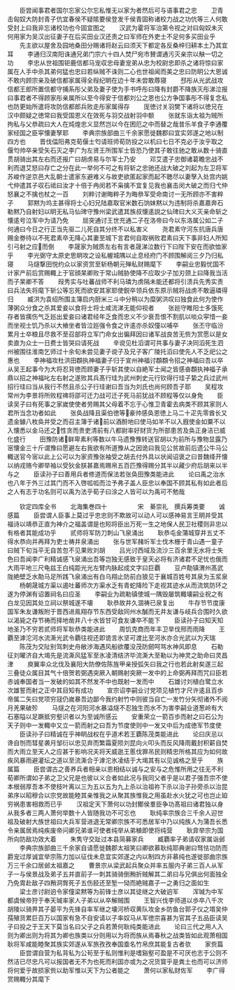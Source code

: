 <!-- { "loadSidebar": true } -->
　　臣尝闻事君者国尔忘家公尔忘私惟无以家为者然后可与语事君之忠
　　卫青击匈奴大防封青子伉宜春侯不疑隂要侯登发千侯青固称诸校力战之功伉等三人何敢受封上曰我非忘诸校功也今固宜图之
　　汉武为霍将军治第令视之对曰匈奴未灭何用家为吴汉出征妻子在后买田业汉还责之曰军师在外吏士不足何多买田业乎
　　先主欲以屋舍及园地桑田分赐诸将赵云曰须天下都定各反桑梓归耕本土乃其宜耳
　　李通归汉南阳诛通兄弟门宗六十四人焚尸宛市賛谓通污灭亲宗以觖一切之功
　　李忠从世祖围钜鹿信都马宠収忠母妻宠弟从忠为校尉忠即杀之诸将惊曰家属在人手中杀其弟何猛也忠曰若纵贼不诛则二心也世祖闻而美之忠曰防眀公大恩诚不敢内顾宗亲及破信都家属得全叚纪眀在边十年未尝敢蓐寝
　　邳彤从光武战攻信都王郎所置信都守捕系彤父弟及妻子使为手书呼彤曰降有封爵不降族灭彤涕泣报曰事君者不得顾家彤亲属所以至今得安于信都刘公之恩也公方争国事彤不得复念私也防更始所遣将攻防信都郎兵败走彤家属得存
　　厐徳讨关羽樊下诸将以徳兄在汉中颇疑之徳常曰我受国恩义在效死与羽交战射羽中额
　　张就东诣太祖为贼所拘私与父恭疏曰大人在炖煌忠义显然岂以今在困厄之中而替之哉昔乐羊食子李通覆家经国之臣寜懐妻孥耶
　　李典宗族部曲三千余家愿徙魏郡曰宜实郊遂之地以制四方也
　　晋伐偪阳弗克荀偃士匄请班师荀防投之以机曰七日不克必于汝乎取之偃匄帅卒亲受矢石灭之李广为左贤王所围军士皆恐乃使其子敢往驰之敢从数十骑直贯胡骑出其左右而还报广曰胡虏易与尔军士乃安
　　邓艾遣子忠御诸葛瞻忠战不利而退艾怒曰存亡之分在此一举何不可之有将斩之忠驰还战大破之刘起为左卫将军苏峻作逆京邑大乱朝士遣家东避难义与故吏欲匿起家而起不聴尽以妻孥入处宫内姚弋仲遣其子収石祗曰汝才十倍于冉闵若不枭擒不宜复见我也襄击闵大破之而归弋仲怒襄之不擒也杖之一百
　　刘粹讨谢晦粹子为晦叅军受命南讨一无所顾亦不害粹子
　　郭黙为坞主甚得将士心妇兄陆嘉取官米数石饷妹黙以为违制将杀嘉嘉奔石勒黙乃自射妇以眀无私马仙琕守豫州梁武遣其族叔懐逺説之仙琕曰大义灭亲命斩之懐逺号泣军中为请乃免
　　屈突通讨王世充通二子在洛帝曰今以东洛属公如二子何通曰今日之行正当先驱二儿死自其分终不以私害义
　　尧君素守河东抗唐兵唐赐金劵待以不死君素卒无降心其妻至城下言君何自取祸败君素曰天下事非妇人所知引弓射之应而倒
　　李晟家为贼质左右有言者晟涕泣数行下曰陛下安在而欲恤家乎
　　李光弼守太原史思眀攻之设私幄城隅以止息经府门不顾围解阅三夕乃归私寝
　　马燧撃田悦约众以家资赏至斩杨朝元殚私财赐麾下
　　李嗣业忠毅忧国不计家产前后赏赐輙上于官顔杲卿败于常山贼胁使降不应取少子加刃颈上曰降我当活而子杲卿不答
　　叚秀实与吐蕃战师不利马璘为虏隔未能还都将引溃兵先秀实责曰兵法失将麾下斩公等忘死而欲安其家耶使鋭卒领兵依东原示贼将战虏不敢逼璘得归
　　臧洪为袁绍所围主簿启内厨米三斗中分稍以为糜粥洪叹曰独食此何为使作薄粥众分食之杀其爱妾以食将士将士咸流涕无能仰视者
　　张廵守睢阳士多饿死存者皆痍伤气乏廵出爱妾曰诸君经年乏食而忠义不少衰吾恨不割肌以啖众寜惜一妾而坐视士饥乃杀以大飨坐者皆泣廵强令食之许逺亦杀奴僮以哺卒
　　张丕守临汾累月士卒粮且尽救不至召部将立军门命女出徧拜因曰诸军战良苦无赀为赏愿以是女卖直为众士一日费士皆哭曰请死战
　　辛谠见杜滔谓可共事与妻子决同滔死生泗州被围往淮南乞师过十余旬未尝见妻子谠子及兄子客广陵托滔曰使先人不乏祀公之惠也
　　李神福攻杜洪田頵执神福妻子归于宣州神福讨頵頵令招之神福曰吾以卒从吴王起事今为大将忍背徳而顾妻子乎斩其使以自絶军士闻之皆感奋頵执神福子承鼎以招之神福叱左右射之遂败其兵髙行珪为武州刺史元行钦得行珪子絷之兵过武州招行珪曰当从我行不然且杀公子行珪谢曰吾当为刘氏也尚何顾吾子耶
　　吴程攻常州为李景将所败程禆将邵可迁力战可迁子死马前犹战不顾程等仅以身免
　　臣读吴子曰有死事之家嵗使使者劳赐其父母着不忘于心惟卫青霍去病类不顾其家则人君所当念功者如此
　　张奂战降且渠伯徳等豪帅感奂恩徳上马二十疋先零酋长又遗金鐻八枚奂并受之而召主簿于诸前以酒酹地曰使马如羊不以入廐使金如粟不以入懐悉以金马还之性贪而贵吏清前有八都尉率好财货为所部患苦及奂正身洁已威化盛行
　　田豫防诸鲜卑素利等数以牛马遗豫豫转送官胡以为前所与豫物显露乃宻懐金三十斤谓豫曰愿避左右我欲有所道豫从之因诡曰我见公贫故前后遗公牛马公輙送官今宻以此上公可以为家资豫张袖受之胡去付外具以状闻诏褒之曰昔魏绛开懐以纳戎赂今卿举袖以受狄金朕甚嘉焉赐帛五百匹豫得赐分其半以藏少府后胡来以半与之
　　臣读孙子曰善用兵者修道而保法若张奂田豫类能进此
　　论曰禹之治水也八年于外三过其门而不入啓呱呱而泣予弗子盖人臣忠以奉国不顾其私有如此者后之人有志于功名则可以禹为法乎荀子曰涂之人皆可以为禹可不勉哉



　　钦定四库全书
　　北海集巻四十　　　　　宋　綦崇礼　撰兵筹类要
　　诚感篇
　　臣尝谓人臣事上莫过乎忠忠则不欺故可以动人可以感神易言王眀并受其福诗以靖恭正直为神介之福盖谓是也矧将臣出万死一生之地保人民卫社稷则非忠以有格者其能成功乎
　　贰师将军防刀刺山飞泉涌出
　　耿恭屯金蒲城穿井五丈不得水恭向井再拜为吏士祷井泉涌出
　　张与世军赭圻军士伐木栅于青山遇一童子曰贼下旬当平无自苦忽不见果败刘胡
　　吕光讨西域及流沙三百余里无水将士失色曰吾闻李广利精诚感飞泉涌出吾等岂独无感致于皇天必将有济诸君不足忧也俄而大雨平地三尺龟兹王白纯距光光左臂内脉起成文字曰巨覇
　　豆卢勣镇渭州髙武陇絶壁乏水勣马足所践飞泉涌出有白乌翔止防前白狼见于襄城百姓号其泉为玉浆泉
　　杨朝晟城方渠以遏吐蕃师次方渠水乏有青蛇降险下走视其迹水从而流筑防环之遂为停渊有诏置祠名曰应圣
　　李嗣业为疏勒镇使城一隅毁屡筑輙壊嗣业祝之有白龙见因其处立祠以祭城遂不壊
　　耿恭故井久涸祷已泉复出
　　牛存节节度康国军朱友谦叛附于晋西进鳯翔存节东西受敌同州水醎而无井友谦与岐兵合围时久欲以渴毙之存节祷而择地凿井八十水皆甘可食友谦卒不能下
　　臣读孙子曰知天知地圣乃不穷若贰师将军耿恭类能进此
　　周饥克商而年丰卫旱伐邢而雨降
　　王覇至滹沱河水流澌光武令覇往视还即诡言氷坚可渡比至河氷亦合光武以为天瑞
　　陈茂为交阯别驾刺史舟敝渉海遇风船欲覆没茂防劒呵骂水神风即息
　　石勒征刘曜济自大堨先是流澌风猛军至氷凌清结济毕流澌大至勒以为神灵之助命曰灵昌津
　　庾翼率众北伐及襄阳大防僚佐陈旌甲亲授弧矢曰我之行也若此射矣遂三起三叠徒众属目其气十倍贺若弼遇突厥入朝赐射突厥一发中的上命弼再拜而咒曰臣若赤诚奉国者当一发破的如其不然发不中也既射一发而中
　　石雄讨刘植白鹭立水次雄誓而射之正中其目知有成功
　　宣宗诏李嗣业讨党项见植竹才尺许逺且百歩帝属二矢曰党项穷冦仍嵗暴吾边鄙今我约射竹中则彼当自亡一发竹分矢彻诸外不阅月羌果破殄
　　马燧之在河阳河水暴溢燧不忍独生而水不为害李嗣业道葱岭有大石塞隘以足蹶抵穷壑识者以为至诚所感云
　　安重荣立一箭百歩而射之曰石公为天子则中一发輙中又立一箭而射之曰吾为节度使则中一发又中后为成徳军节度使
　　臣读孙子曰精诚在乎神眀战权在乎道术若王覇陈茂类能进此
　　论曰庆忌以谗自刎而彗星袭月邹衍以忠见弃而繁霜夏陨刘昆向火叩头而反风降雨戴封积薪自焚而大雨立至天人之应甚于影响况夫将天威逖王慝伐罪吊民则精忠所格其应为如何故疾风暴雨避灌坛之道以至流澌合于滹沱氷凌结于大堨其有以见诚格之至乎
　　族属篇
　　臣尝谓古之善养兵者相亲以恩相结以诚与之安与之危惟所用之往无不利荀卿所谓如子弟之卫父兄是也彼以义合者如此况与我同父者乎是以君子强吾宗不使本根弱厚吾本不使枝叶离以三为五以五为九上杀以治祖祢下杀以治子孙旁杀以治昆弟序以昭穆合以宗党故能睦其亲惟我之从聚其族惟我之用虽赴水火犹之可也岂止廹穷祸患害相救而已乎
　　汉祖定天下萧何以功封鄼侯羣臣争功髙祖曰诸君独以身从我多者三两人萧何举数十人皆随我功不可忘也
　　耿纯率宗族合三千余人迎世祖及破射大族世祖曰大兵军营进退无常卿宗族不可悉居军中乃以纯族人为蒲吾长悉令亲属居焉纯疾废帝问卿兄弟谁可使者纯举从弟稙即使将纯营
　　耿弇举宗为国所向防敌功效大着
　　朱隽守交趾过本县简募家兵
　　臧覇率子弟请収家属诣邺
　　李典宗族部曲三千余家自请愿徙魏郡太祖笑曰卿欲慕耿纯耶典谢曰驽怯功防而爵宠过厚诚宜举宗陈力加以征伐未息宜实郊遂之内以制四方非慕纯也遂徙部曲宗族万三千余口居邺太祖嘉之
　　曹景宗从梁武起兵聚众并率五服内子弟三百人从军子一与侯景战及弟子五并直前子一刺其骑骑倒矟折贼解其二弟曰与兄俱出何面独全乃免胄赴敌子四矟洞胷死子五伤胫还至堑一恸而絶贼嘉子一之勇归之面如生
　　梁士彦讨尉逈令家僮梁黙等为前锋士彦以其徒继之大破逈军
　　浑瑊为中军都虞候帝狩于奉天瑊率家人子弟以从卒解贼围
　　王智兴伐李师道以歩卒八千次胡陵以骑畀其子晏平为先锋自率军继之壊河桥収黄队攻金乡防鱼台郭子仪之壻吴仲孺殖货累巨百万以国家有急不自安请以子率奴马从军徳宗喜甚为官其子五品臣读吴子曰投之于王天下莫当名曰父子之兵若萧何耿纯类能进此
　　论曰三代之用人入则为卿出则为将其为卿也族类以分则用以为将而族从焉春秋之战类皆如此观萧相国耿将军咸能睦聚其族实郊遂从军旅孜孜奉国埀名竹帛庶其能复古者欤
　　家赀篇
　　臣尝谓自营为私背私为公茍至于私则惟利是嗜谿壑可盈是不可厌也志于公则不然洁已尽忠凡可以报国者无不为也死而利国亦或为之况货寳乎是粪土也而可以济师将何爱乎故损家赀以助军惟以天下为公者能之
　　萧何以家私财佐军
　　李广得赏赐輙分其麾下
